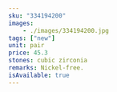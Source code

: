 ```yaml
---
sku: "334194200"
images:
    - ./images/334194200.jpg
tags: ["new"]
unit: pair
price: 45.3
stones: cubic zirconia
remarks: Nickel-free.
isAvailable: true
---
```

